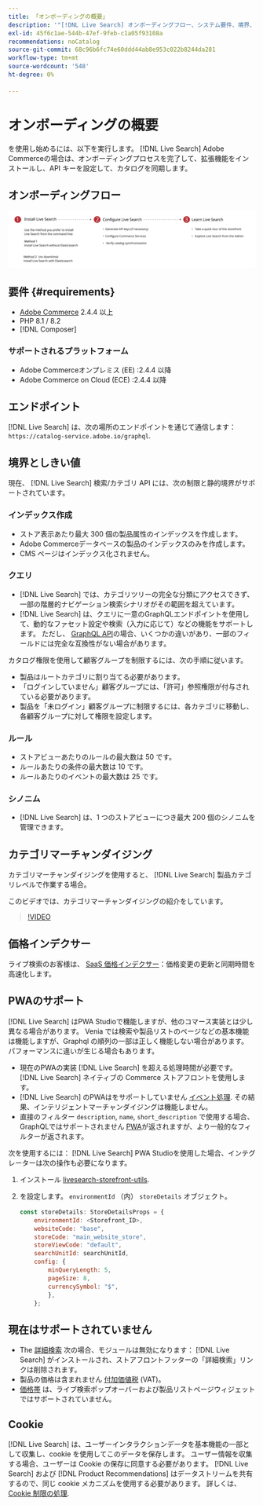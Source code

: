 ```yaml
---
title: 「オンボーディングの概要」
description: '"[!DNL Live Search] オンボーディングフロー、システム要件、境界、制限事項»'
exl-id: 45f6c1ae-544b-47ef-9feb-c1a05f93108a
recommendations: noCatalog
source-git-commit: 68c96b6fc74e60ddd44ab8e953c022b8244da281
workflow-type: tm+mt
source-wordcount: '548'
ht-degree: 0%

---
```


# オンボーディングの概要

を使用し始めるには、以下を実行します。 [!DNL Live Search] Adobe Commerceの場合は、オンボーディングプロセスを完了して、拡張機能をインストールし、API キーを設定して、カタログを同期します。

## オンボーディングフロー

![[!DNL Live Search] オンボーディング図](assets/onboarding-flow.svg)

## 要件 {#requirements}

* [Adobe Commerce](https://business.adobe.com/products/magento/magento-commerce.html) 2.4.4 以上
* PHP 8.1 / 8.2
* [!DNL Composer]

### サポートされるプラットフォーム

* Adobe Commerceオンプレミス (EE) :2.4.4 以降
* Adobe Commerce on Cloud (ECE) :2.4.4 以降

## エンドポイント

[!DNL Live Search] は、次の場所のエンドポイントを通じて通信します： `https://catalog-service.adobe.io/graphql`.

## 境界としきい値

現在、 [!DNL Live Search] 検索/カテゴリ API には、次の制限と静的境界がサポートされています。

### インデックス作成

* ストア表示あたり最大 300 個の製品属性のインデックスを作成します。
* Adobe Commerceデータベースの製品のインデックスのみを作成します。
* CMS ページはインデックス化されません。

### クエリ

* [!DNL Live Search] では、カテゴリツリーの完全な分類にアクセスできず、一部の階層的ナビゲーション検索シナリオがその範囲を超えています。
* [!DNL Live Search] は、クエリに一意のGraphQLエンドポイントを使用して、動的なファセット設定や検索（入力に応じて）などの機能をサポートします。 ただし、 [GraphQL API](https://developer.adobe.com/commerce/webapi/graphql/)の場合、いくつかの違いがあり、一部のフィールドには完全な互換性がない場合があります。

カタログ権限を使用して顧客グループを制限するには、次の手順に従います。

* 製品はルートカテゴリに割り当てる必要があります。
* 「ログインしていません」顧客グループには、「許可」参照権限が付与されている必要があります。
* 製品を「未ログイン」顧客グループに制限するには、各カテゴリに移動し、各顧客グループに対して権限を設定します。

### ルール

* ストアビューあたりのルールの最大数は 50 です。
* ルールあたりの条件の最大数は 10 です。
* ルールあたりのイベントの最大数は 25 です。

### シノニム

* [!DNL Live Search] は、1 つのストアビューにつき最大 200 個のシノニムを管理できます。

## カテゴリマーチャンダイジング

カテゴリマーチャンダイジングを使用すると、 [!DNL Live Search] 製品カテゴリレベルで作業する場合。

このビデオでは、カテゴリマーチャンダイジングの紹介をしています。

>[!VIDEO](https://video.tv.adobe.com/v/3424617)

## 価格インデクサー

ライブ検索のお客様は、 [SaaS 価格インデクサー](../price-index/index.md)：価格変更の更新と同期時間を高速化します。

## PWAのサポート

[!DNL Live Search] はPWA Studioで機能しますが、他のコマース実装とは少し異なる場合があります。 Venia では検索や製品リストのページなどの基本機能は機能しますが、Graphql の順列の一部は正しく機能しない場合があります。 パフォーマンスに違いが生じる場合もあります。

* 現在のPWAの実装 [!DNL Live Search] を超える処理時間が必要です。 [!DNL Live Search] ネイティブの Commerce ストアフロントを使用します。
* [!DNL Live Search] のPWAはをサポートしていません [イベント処理](https://developer.adobe.com/commerce/services/shared-services/storefront-events/sdk/). その結果、インテリジェントマーチャンダイジングは機能しません。
* 直接のフィルター `description`, `name`, `short_description` で使用する場合、GraphQLではサポートされません [PWA](https://developer.adobe.com/commerce/pwa-studio/)が返されますが、より一般的なフィルターが返されます。

次を使用するには： [!DNL Live Search] PWA Studioを使用した場合、インテグレーターは次の操作も必要になります。

1. インストール [livesearch-storefront-utils](https://www.npmjs.com/package/@magento/ds-livesearch-storefront-utils).
1. を設定します。 `environmentId` （内） `storeDetails` オブジェクト。

   ```javascript
   const storeDetails: StoreDetailsProps = {
       environmentId: <Storefront_ID>,
       websiteCode: "base",
       storeCode: "main_website_store",
       storeViewCode: "default",
       searchUnitId: searchUnitId,
       config: {
           minQueryLength: 5,
           pageSize: 8,
           currencySymbol: "$",
           },
       };
   ```

## 現在はサポートされていません

* The [詳細検索](https://experienceleague.adobe.com/docs/commerce-admin/catalog/catalog/search/search.html#advanced-search) 次の場合、モジュールは無効になります： [!DNL Live Search] がインストールされ、ストアフロントフッターの「詳細検索」リンクは削除されます。
* 製品の価格は含まれません [付加価値税](https://experienceleague.adobe.com/docs/commerce-admin/stores-sales/site-store/taxes/vat.html) (VAT)。
* [価格帯](https://experienceleague.adobe.com/docs/commerce-admin/catalog/products/pricing/product-price-tier.html) は、ライブ検索ポップオーバーおよび製品リストページウィジェットではサポートされていません。

## Cookie

[!DNL Live Search] は、ユーザーインタラクションデータを基本機能の一部として収集し、cookie を使用してこのデータを保存します。 ユーザー情報を収集する場合、ユーザーは Cookie の保存に同意する必要があります。 [!DNL Live Search] および [!DNL Product Recommendations] はデータストリームを共有するので、同じ cookie メカニズムを使用する必要があります。 詳しくは、 [Cookie 制限の処理](https://experienceleague.adobe.com/docs/commerce-merchant-services/product-recommendations/developer/setting-cookie.html).

